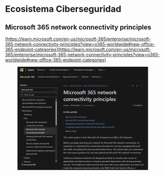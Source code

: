 # Ecosistema Ciberseguridad



## Microsoft 365 network connectivity principles <a href="#microsoft-365-network-connectivity-principles" id="microsoft-365-network-connectivity-principles"></a>

[https://learn.microsoft.com/en-us/microsoft-365/enterprise/microsoft-365-network-connectivity-principles?view=o365-worldwide#new-office-365-endpoint-categories](https://learn.microsoft.com/en-us/microsoft-365/enterprise/microsoft-365-network-connectivity-principles?view=o365-worldwide#new-office-365-endpoint-categories)

<figure><img src="../.gitbook/assets/image (9).png" alt=""><figcaption></figcaption></figure>















